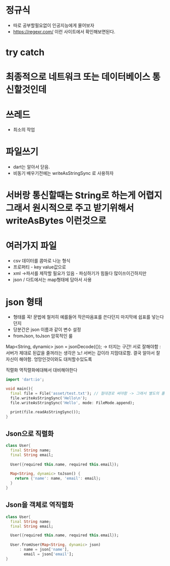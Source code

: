 # 정규식
 - 따로 공부할필요없이 인공지능에게 물어보자
 - https://regexr.com/ 이런 사이트에서 확인해보면된다.

# try catch

# 최종적으로 네트워크 또는 데이터베이스 통신할것인데

# 쓰레드 
 - 최소의 작업

# 파일쓰기
 - dart는 알아서 닫음.
 - 비동기 배우기전에는 writeAsStringSync 로 사용하자

# 서버랑 통신할때는 String로 하는게 어렵지 그래서 원시적으로 주고 받기위해서 writeAsBytes 이런것으로

# 여러가지 파일
 - csv 데이터를 콤마로 나눈 형식
 - 프로퍼티 - key value값으로 
 - xml ->파서를 제작할 필요가 있음 - 파싱하기가 힘들다 많이쓰이긴하지만
 - json / 다트에서는 map형태에 담아서 사용

# json 형태
 - 형태를 꼭! 문법에 철저히 예를들어 작은따옴표를 쓴다던지 마지막에 쉽표를 넣는다던지
 - 당분간은 json 이름과 같이 변수 설정
 - fromJson, toJson 암묵적인 룰

Map<String, dynamic> json = jsonDecode({}); -> 터지는 구간!
서로 잘해야함 : 서버가 제대로 된값을 줄꺼라는 생각은 노!
서버는 갑이라 지맘대로함. 결국 알아서 잘 자신이 해야함.
엉망인것이와도 대처할수있도록

직렬화 역직렬화에대해서 대비해야한다

```dart
import 'dart:io';

void main(){
  final file = File('asset/test.txt'); // 절대경로 써야함 -> 그래서 별도의 폴더에 저장하는것이 좋다
  file.writeAsStringSync('Hello\n');
  file.writeAsStringSync('Hello', mode: FileMode.append);

  print(file.readAsStringSync());
}
```

## Json으로 직렬화
```dart
class User{
  final String name;
  final String email;
  
  User({required this.name, required this.email});
  
  Map<String, dynamic> toJson() {
    return {'name': name, 'email': email};
  }
}
```
## Json을 객체로 역직렬화
```dart
class User{
  final String name;
  final String email;

  User({required this.name, required this.email});
  
  User.fromUser(Map<String, dynamic> json) 
      : name = json['name'], 
        email = json['email'];
}
```
